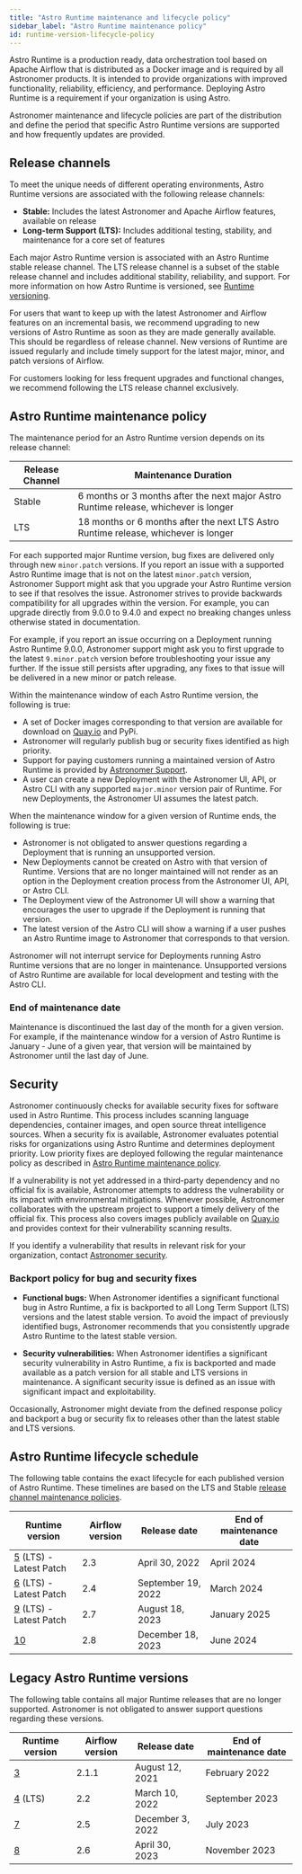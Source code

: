 ```yaml
---
title: "Astro Runtime maintenance and lifecycle policy"
sidebar_label: "Astro Runtime maintenance policy"
id: runtime-version-lifecycle-policy
---
```


Astro Runtime is a production ready, data orchestration tool based on Apache Airflow that is distributed as a Docker image and is required by all Astronomer products. It is intended to provide organizations with improved functionality, reliability, efficiency, and performance. Deploying Astro Runtime is a requirement if your organization is using Astro.

Astronomer maintenance and lifecycle policies are part of the distribution and define the period that specific Astro Runtime versions are supported and how frequently updates are provided.

## Release channels

To meet the unique needs of different operating environments, Astro Runtime versions are associated with the following release channels:

- **Stable:** Includes the latest Astronomer and Apache Airflow features, available on release
- **Long-term Support (LTS):** Includes additional testing, stability, and maintenance for a core set of features

Each major Astro Runtime version is associated with an Astro Runtime stable release channel. The LTS release channel is a subset of the stable release channel and includes additional stability, reliability, and support. For more information on how Astro Runtime is versioned, see [Runtime versioning](runtime-image-architecture.md#runtime-versioning).

For users that want to keep up with the latest Astronomer and Airflow features on an incremental basis, we recommend upgrading to new versions of Astro Runtime as soon as they are made generally available. This should be regardless of release channel. New versions of Runtime are issued regularly and include timely support for the latest major, minor, and patch versions of Airflow.

For customers looking for less frequent upgrades and functional changes, we recommend following the LTS release channel exclusively.

## Astro Runtime maintenance policy

The maintenance period for an Astro Runtime version depends on its release channel:

| Release Channel | Maintenance Duration                                                                 |
| --------------- | ------------------------------------------------------------------------------------ |
| Stable          | 6 months or 3 months after the next major Astro Runtime release, whichever is longer |
| LTS             | 18 months or 6 months after the next LTS Astro Runtime release, whichever is longer  |

For each supported major Runtime version, bug fixes are delivered only through new `minor.patch` versions. If you report an issue with a supported Astro Runtime image that is not on the latest `minor.patch` version, Astronomer Support might ask that you upgrade your Astro Runtime version to see if that resolves the issue. Astronomer strives to provide backwards compatibility for all upgrades within the version. For example, you can upgrade directly from 9.0.0 to 9.4.0 and expect no breaking changes unless otherwise stated in documentation.

For example, if you report an issue occurring on a Deployment running Astro Runtime 9.0.0, Astronomer support might ask you to first upgrade to the latest `9.minor.patch` version before troubleshooting your issue any further. If the issue still persists after upgrading, any fixes to that issue will be delivered in a new minor or patch release.

Within the maintenance window of each Astro Runtime version, the following is true:

- A set of Docker images corresponding to that version are available for download on [Quay.io](https://quay.io/repository/astronomer/astro-runtime?tab=tags) and PyPi.
- Astronomer will regularly publish bug or security fixes identified as high priority.
- Support for paying customers running a maintained version of Astro Runtime is provided by [Astronomer Support](https://support.astronomer.io).
- A user can create a new Deployment with the Astronomer UI, API, or Astro CLI with any supported `major.minor` version pair of Runtime. For new Deployments, the Astronomer UI assumes the latest patch.

When the maintenance window for a given version of Runtime ends, the following is true:

- Astronomer is not obligated to answer questions regarding a Deployment that is running an unsupported version.
- New Deployments cannot be created on Astro with that version of Runtime. Versions that are no longer maintained will not render as an option in the Deployment creation process from the Astronomer UI, API, or Astro CLI.
- The Deployment view of the Astronomer UI will show a warning that encourages the user to upgrade if the Deployment is running that version.
- The latest version of the Astro CLI will show a warning if a user pushes an Astro Runtime image to Astronomer that corresponds to that version.

Astronomer will not interrupt service for Deployments running Astro Runtime versions that are no longer in maintenance. Unsupported versions of Astro Runtime are available for local development and testing with the Astro CLI.

### End of maintenance date

Maintenance is discontinued the last day of the month for a given version. For example, if the maintenance window for a version of Astro Runtime is January - June of a given year, that version will be maintained by Astronomer until the last day of June.

## Security

Astronomer continuously checks for available security fixes for software used in Astro Runtime. This process includes scanning language dependencies, container images, and open source threat intelligence sources. When a security fix is available, Astronomer evaluates potential risks for organizations using Astro Runtime and determines deployment priority. Low priority fixes are deployed following the regular maintenance policy as described in [Astro Runtime maintenance policy](runtime-version-lifecycle-policy.md#astro-runtime-maintenance-policy).

If a vulnerability is not yet addressed in a third-party dependency and no official fix is available, Astronomer attempts to address the vulnerability or its impact with environmental mitigations. Whenever possible, Astronomer collaborates with the upstream project to support a timely delivery of the official fix. This process also covers images publicly available on [Quay.io](https://quay.io/repository/astronomer/astro-runtime?tab=tags) and provides context for their vulnerability scanning results.

If you identify a vulnerability that results in relevant risk for your organization, contact [Astronomer security](mailto:security@astronomer.io).

### Backport policy for bug and security fixes

- **Functional bugs:** When Astronomer identifies a significant functional bug in Astro Runtime, a fix is backported to all Long Term Support (LTS) versions and the latest stable version. To avoid the impact of previously identified bugs, Astronomer recommends that you consistently upgrade Astro Runtime to the latest stable version.

- **Security vulnerabilities:** When Astronomer identifies a significant security vulnerability in Astro Runtime, a fix is backported and made available as a patch version for all stable and LTS versions in maintenance. A significant security issue is defined as an issue with significant impact and exploitability.

Occasionally, Astronomer might deviate from the defined response policy and backport a bug or security fix to releases other than the latest stable and LTS versions.

## Astro Runtime lifecycle schedule

<!--- Version-specific -->

The following table contains the exact lifecycle for each published version of Astro Runtime. These timelines are based on the LTS and Stable [release channel maintenance policies](#release-channels).

| Runtime version                                                                                    | Airflow version | Release date       | End of maintenance date |
| -------------------------------------------------------------------------------------------------- | --------------- | ------------------ | ----------------------- |
| [5](https://docs.astronomer.io/astro/runtime-release-notes#astro-runtime-500) (LTS) - Latest Patch | 2.3             | April 30, 2022     | April 2024              |
| [6](https://docs.astronomer.io/astro/runtime-release-notes#astro-runtime-600) (LTS) - Latest Patch | 2.4             | September 19, 2022 | March 2024              |
| [9](https://docs.astronomer.io/astro/runtime-release-notes#astro-runtime-900) (LTS) - Latest Patch | 2.7             | August 18, 2023    | January 2025            |
| [10](runtime-release-notes.md#astro-runtime-1000)                    | 2.8             | December 18, 2023  | June 2024               |

## Legacy Astro Runtime versions

The following table contains all major Runtime releases that are no longer supported. Astronomer is not obligated to answer support questions regarding these versions.

| Runtime version                                                                     | Airflow version | Release date     | End of maintenance date |
| ----------------------------------------------------------------------------------- | --------------- | ---------------- | ----------------------- |
| [3](https://docs.astronomer.io/astro/runtime-release-notes#astro-runtime-300)       | 2.1.1           | August 12, 2021  | February 2022           |
| [4](https://docs.astronomer.io/astro/runtime-release-notes#astro-runtime-400) (LTS) | 2.2             | March 10, 2022   | September 2023          |
| [7](https://docs.astronomer.io/astro/runtime-release-notes#astro-runtime-700)       | 2.5             | December 3, 2022 | July 2023               |
| [8](https://docs.astronomer.io/astro/runtime-release-notes#astro-runtime-800)       | 2.6             | April 30, 2023   | November 2023           |
